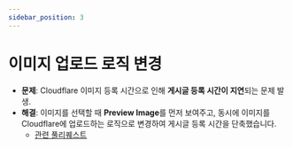 ```yaml
---
sidebar_position: 3
---
```


# 이미지 업로드 로직 변경

- **문제**: Cloudflare 이미지 등록 시간으로 인해 **게시글 등록 시간이 지연**되는 문제 발생.
- **해결**: 이미지를 선택할 때 **Preview Image**를 먼저 보여주고, 동시에 이미지를 Cloudflare에 업로드하는 로직으로 변경하여 게시글 등록 시간을 단축했습니다.
  - [관련 풀리퀘스트](https://github.com/j2h30728/dam-witter/pull/3)
